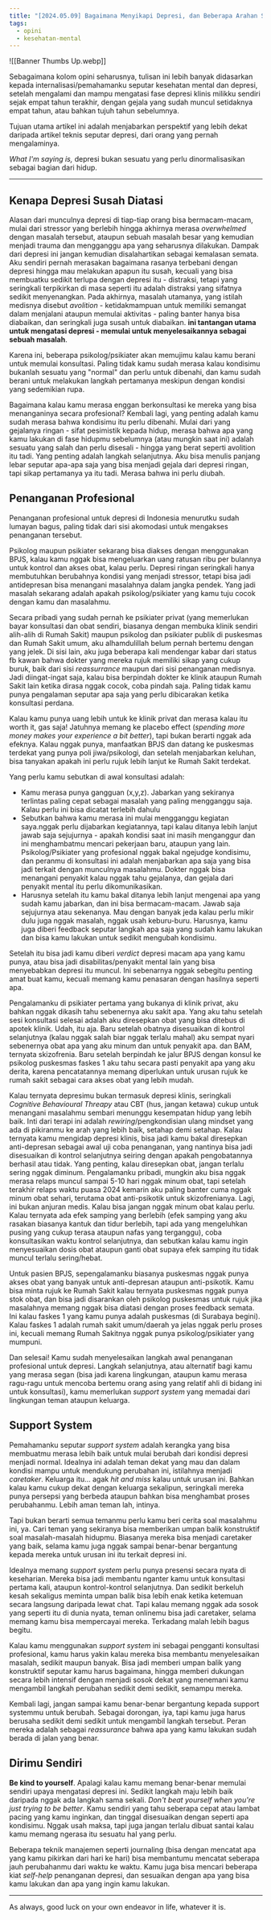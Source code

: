 ```yaml
---
title: "[2024.05.09] Bagaimana Menyikapi Depresi, dan Beberapa Arahan Seputar Bagaimana Mengatasinya"
tags:
  - opini
  - kesehatan-mental
---
```

![[Banner Thumbs Up.webp]]

Sebagaimana kolom opini seharusnya, tulisan ini lebih banyak didasarkan kepada internalisasi/pemahamanku seputar kesehatan mental dan depresi, setelah mengalami dan mampu mengatasi fase depresi klinis milikku sendiri sejak empat tahun terakhir, dengan gejala yang sudah muncul setidaknya empat tahun, atau bahkan tujuh tahun sebelumnya.

Tujuan utama artikel ini adalah menjabarkan perspektif yang lebih dekat daripada artikel teknis seputar depresi, dari orang yang pernah mengalaminya.

*What I'm saying is,* depresi bukan sesuatu yang perlu dinormalisasikan sebagai bagian dari hidup.

---

## Kenapa Depresi Susah Diatasi

Alasan dari munculnya depresi di tiap-tiap orang bisa bermacam-macam, mulai dari stressor yang berlebih hingga akhirnya merasa *overwhelmed* dengan masalah tersebut, ataupun sebuah masalah besar yang kemudian menjadi trauma dan mengganggu apa yang seharusnya dilakukan. Dampak dari depresi ini jangan kemudian disalahartikan sebagai kemalasan semata. Aku sendiri pernah merasakan bagaimana rasanya terbebani dengan depresi hingga mau melakukan apapun itu susah, kecuali yang bisa membuatku sedikit terlupa dengan depresi itu - distraksi, tetapi yang seringkali terpikirkan di masa seperti itu adalah distraksi yang sifatnya sedikit menyenangkan. Pada akhirnya, masalah utamanya, yang istilah medisnya disebut *avolition* - ketidakmampuan untuk memiliki semangat dalam menjalani ataupun memulai aktivitas - paling banter hanya bisa diabaikan, dan seringkali juga susah untuk diabaikan. **ini tantangan utama untuk mengatasi depresi - memulai untuk menyelesaikannya sebagai sebuah masalah**.

Karena ini, beberapa psikolog/psikiater akan memujimu kalau kamu berani untuk memulai konsultasi. Paling tidak kamu sudah merasa kalau kondisimu bukanlah sesuatu yang "normal" dan perlu untuk dibenahi, dan kamu sudah berani untuk melakukan langkah pertamanya meskipun dengan kondisi yang sedemikian rupa.

Bagaimana kalau kamu merasa enggan berkonsultasi ke mereka yang bisa menanganinya secara profesional? Kembali lagi, yang penting adalah kamu sudah merasa bahwa kondisimu itu perlu dibenahi. Mulai dari yang gejalanya ringan - sifat pesimistik kepada hidup, merasa bahwa apa yang kamu lakukan di fase hidupmu sebelumnya (atau mungkin saat ini) adalah sesuatu yang salah dan perlu disesali - hingga yang berat seperti avolition itu tadi. Yang penting adalah langkah selanjutnya. Aku bisa menulis panjang lebar seputar apa-apa saja yang bisa menjadi gejala dari depresi ringan, tapi sikap pertamanya ya itu tadi. Merasa bahwa ini perlu diubah.

## Penanganan Profesional

Penanganan profesional untuk depresi di Indonesia menurutku sudah lumayan bagus, paling tidak dari sisi akomodasi untuk mengakses penanganan tersebut.

Psikolog maupun psikiater sekarang bisa diakses dengan menggunakan BPJS, kalau kamu nggak bisa mengeluarkan uang ratusan ribu per bulannya untuk kontrol dan akses obat, kalau perlu. Depresi ringan seringkali hanya membutuhkan berubahnya kondisi yang menjadi stressor, tetapi bisa jadi antidepresan bisa menangani masalahnya dalam jangka pendek. Yang jadi masalah sekarang adalah apakah psikolog/psikiater yang kamu tuju cocok dengan kamu dan masalahmu.

Secara pribadi yang sudah pernah ke psikiater privat (yang memerlukan bayar konsultasi dan obat sendiri, biasanya dengan membuka klinik sendiri alih-alih di Rumah Sakit) maupun psikolog dan psikiater publik di puskesmas dan Rumah Sakit umum, aku alhamdulillah belum pernah bertemu dengan yang jelek. Di sisi lain, aku juga beberapa kali mendengar kabar dari status fb kawan bahwa dokter yang mereka rujuk memiliki sikap yang cukup buruk, baik dari sisi *reassurrance* maupun dari sisi penanganan medisnya. Jadi diingat-ingat saja, kalau bisa berpindah dokter ke klinik ataupun Rumah Sakit lain ketika dirasa nggak cocok, coba pindah saja. Paling tidak kamu punya pengalaman seputar apa saja yang perlu dibicarakan ketika konsultasi perdana.

Kalau kamu punya uang lebih untuk ke klinik privat dan merasa kalau itu worth it, gas saja! Jatuhnya memang ke placebo effect (*spending more money makes your experience a bit better*), tapi bukan berarti nggak ada efeknya. Kalau nggak punya, manfaatkan BPJS dan datang ke puskesmas terdekat yang punya poli jiwa/psikologi, dan setelah menjabarkan keluhan, bisa tanyakan apakah ini perlu rujuk lebih lanjut ke Rumah Sakit terdekat.

Yang perlu kamu sebutkan di awal konsultasi adalah:

- Kamu merasa punya gangguan (x,y,z). Jabarkan yang sekiranya terlintas paling cepat sebagai masalah yang paling mengganggu saja. Kalau perlu ini bisa dicatat terlebih dahulu
- Sebutkan bahwa kamu merasa ini mulai mengganggu kegiatan saya.nggak perlu dijabarkan kegiatannya, tapi kalau ditanya lebih lanjut jawab saja sejujurnya - apakah kondisi saat ini masih menganggur dan ini menghambatmu mencari pekerjaan baru, ataupun yang lain. Psikolog/Psikiater yang profesional nggak bakal ngejudge kondisimu, dan peranmu di konsultasi ini adalah menjabarkan apa saja yang bisa jadi terkait dengan munculnya masalahmu. Dokter nggak bisa menangani penyakit kalau nggak tahu gejalanya, dan gejala dari penyakit mental itu perlu dikomunikasikan.
- Harusnya setelah itu kamu bakal ditanya lebih lanjut mengenai apa yang sudah kamu jabarkan, dan ini bisa bermacam-macam. Jawab saja sejujurnya atau sekenanya. Mau dengan banyak jeda kalau perlu mikir dulu juga nggak masalah, nggak usah keburu-buru. Harusnya, kamu juga diberi feedback seputar langkah apa saja yang sudah kamu lakukan dan bisa kamu lakukan untuk sedikit mengubah kondisimu.

 Setelah itu bisa jadi kamu diberi *verdict* depresi macam apa yang kamu punya, atau bisa jadi disabilitas/penyakit mental lain yang bisa menyebabkan depresi itu muncul. Ini sebenarnya nggak sebegitu penting amat buat kamu, kecuali memang kamu penasaran dengan hasilnya seperti apa.

Pengalamanku di psikiater pertama yang bukanya di klinik privat, aku bahkan nggak dikasih tahu sebenernya aku sakit apa. Yang aku tahu setelah sesi konsultasi selesai adalah aku diresepkan obat yang bisa ditebus di apotek klinik. Udah, itu aja. Baru setelah obatnya disesuaikan di kontrol selanjutnya (kalau nggak salah biar nggak terlalu mahal) aku sempat nyari sebenernya obat apa yang aku minum dan untuk penyakit apa. dan BAM, ternyata skizofrenia. Baru setelah berpindah ke jalur BPJS dengan konsul ke psikolog puskesmas faskes 1 aku tahu secara pasti penyakit apa yang aku derita, karena pencatatannya memang diperlukan untuk urusan rujuk ke rumah sakit sebagai cara akses obat yang lebih mudah.

Kalau ternyata depresimu bukan termasuk depresi klinis, seringkali *Cognitive Behavioural Threapy* atau CBT (hus, jangan ketawa) cukup untuk menangani masalahmu sembari menunggu kesempatan hidup yang lebih baik. Inti dari terapi ini adalah *rewiring*/pengkondisian ulang mindset yang ada di pikiranmu ke arah yang lebih baik, setahap demi setahap. Kalau ternyata kamu mengidap depresi klinis, bisa jadi kamu bakal diresepkan anti-depresan sebagai awal uji coba penanganan, yang nantinya bisa jadi disesuaikan di kontrol selanjutnya seiring dengan apakah pengobatannya berhasil atau tidak. Yang penting, kalau diresepkan obat, jangan terlalu sering nggak diminum. Pengalamanku pribadi, mungkin aku bisa nggak merasa relaps muncul sampai 5-10 hari nggak minum obat, tapi setelah terakhir relaps waktu puasa 2024 kemarin aku paling banter cuma nggak minum obat sehari, terutama obat anti-psikotik untuk skizofrenianya. Lagi, ini bukan anjuran medis. Kalau bisa jangan nggak minum obat kalau perlu. Kalau ternyata ada efek samping yang berlebih (efek samping yang aku rasakan biasanya kantuk dan tidur berlebih, tapi ada yang mengeluhkan pusing yang cukup terasa ataupun nafas yang terganggu), coba konsultasikan waktu kontrol selanjutnya, dan sebutkan kalau kamu ingin menyesuaikan dosis obat ataupun ganti obat supaya efek samping itu tidak muncul terlalu sering/hebat.

Untuk pasien BPJS, sepengalamanku biasanya puskesmas nggak punya akses obat yang banyak untuk anti-depresan ataupun anti-psikotik. Kamu bisa minta rujuk ke Rumah Sakit kalau ternyata puskesmas nggak punya stok obat, dan bisa jadi disarankan oleh psikolog puskesmas untuk rujuk jika masalahnya memang nggak bisa diatasi dengan proses feedback semata. Ini kalau faskes 1 yang kamu punya adalah puskesmas (di Surabaya begini). Kalau faskes 1 adalah rumah sakit umum/daerah ya jelas nggak perlu proses ini, kecuali memang Rumah Sakitnya nggak punya psikolog/psikiater yang mumpuni.

Dan selesai! Kamu sudah menyelesaikan langkah awal penanganan profesional untuk depresi. Langkah selanjutnya, atau alternatif bagi kamu yang merasa segan (bisa jadi karena lingkungan, ataupun kamu merasa ragu-ragu untuk mencoba bertemu orang asing yang relatif ahli di bidang ini untuk konsultasi), kamu memerlukan *support system* yang memadai dari lingkungan teman ataupun keluarga.

## Support System

Pemahamanku seputar *support system* adalah kerangka yang bisa membuatmu merasa lebih baik untuk mulai berubah dari kondisi depresi menjadi normal. Idealnya ini adalah teman dekat yang mau dan dalam kondisi mampu untuk mendukung perubahan ini, istilahnya menjadi *caretaker*. Keluarga itu... agak *hit and miss* kalau untuk urusan ini. Bahkan kalau kamu cukup dekat dengan keluarga sekalipun, seringkali mereka punya persepsi yang berbeda ataupun bahkan bisa menghambat proses perubahanmu. Lebih aman teman lah, intinya.

Tapi bukan berarti semua temanmu perlu kamu beri cerita soal masalahmu ini, ya. Cari teman yang sekiranya bisa memberikan umpan balik konstruktif soal masalah-masalah hidupmu. Biasanya mereka bisa menjadi caretaker yang baik, selama kamu juga nggak sampai benar-benar bergantung kepada mereka untuk urusan ini itu terkait depresi ini.

Idealnya memang *support system* perlu punya presensi secara nyata di keseharian. Mereka bisa jadi membantu nganter kamu untuk konsultasi pertama kali, ataupun kontrol-kontrol selanjutnya. Dan sedikit berkeluh kesah sekaligus meminta umpan balik bisa lebih enak ketika ketemuan secara langsung daripada lewat chat. Tapi kalau memang nggak ada sosok yang seperti itu di dunia nyata, teman onlinemu bisa jadi caretaker, selama memang kamu bisa mempercayai mereka. Terkadang malah lebih bagus begitu.

Kalau kamu menggunakan *support system* ini sebagai pengganti konsultasi profesional, kamu harus yakin kalau mereka bisa membantu menyelesaikan masalah, sedikit maupun banyak. Bisa jadi memberi umpan balik yang konstruktif seputar kamu harus bagaimana, hingga memberi dukungan secara lebih intensif dengan menjadi sosok dekat yang menemani kamu mengambil langkah perubahan sedikit demi sedikit, semampu mereka.

Kembali lagi, jangan sampai kamu benar-benar bergantung kepada support systemmu untuk berubah. Sebagai dorongan, iya, tapi kamu juga harus berusaha sedikit demi sedikit untuk mengambil langkah tersebut. Peran mereka adalah sebagai *reassurance* bahwa apa yang kamu lakukan sudah berada di jalan yang benar.

## Dirimu Sendiri

**Be kind to yourself**. Apalagi kalau kamu memang benar-benar memulai sendiri upaya mengatasi depresi ini. Sedikit langkah maju lebih baik daripada nggak ada langkah sama sekali. *Don't beat yourself when you're just trying to be better*. Kamu sendiri yang tahu seberapa cepat atau lambat pacing yang kamu inginkan, dan tinggal disesuaikan dengan seperti apa kondisimu. Nggak usah maksa, tapi juga jangan terlalu dibuat santai kalau kamu memang ngerasa itu sesuatu hal yang perlu.

Beberapa teknik manajemen seperti journaling (bisa dengan mencatat apa yang kamu pikirkan dari hari ke hari) bisa membantumu mencatat seberapa jauh perubahanmu dari waktu ke waktu. Kamu juga bisa mencari beberapa kiat *self-help* penanganan depresi, dan sesuaikan dengan apa yang bisa kamu lakukan dan apa yang ingin kamu lakukan.

---

As always, good luck on your own endeavor in life, whatever it is.